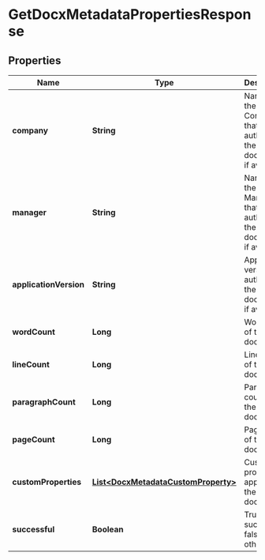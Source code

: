 
# GetDocxMetadataPropertiesResponse

## Properties
Name | Type | Description | Notes
------------ | ------------- | ------------- | -------------
**company** | **String** | Name of the Company that authored the document, if available |  [optional]
**manager** | **String** | Name of the Manager that authored the document, if available |  [optional]
**applicationVersion** | **String** | Application version that authored the document, if available |  [optional]
**wordCount** | **Long** | Word count of the document |  [optional]
**lineCount** | **Long** | Line count of the document |  [optional]
**paragraphCount** | **Long** | Paragraph count of the document |  [optional]
**pageCount** | **Long** | Page count of the document |  [optional]
**customProperties** | [**List&lt;DocxMetadataCustomProperty&gt;**](DocxMetadataCustomProperty.md) | Custom properties applied to the document |  [optional]
**successful** | **Boolean** | True if successful, false otherwise |  [optional]



